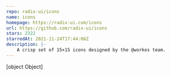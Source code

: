 ```yaml
---
repo: radix-ui/icons
name: icons
homepage: https://radix-ui.com/icons
url: https://github.com/radix-ui/icons
stars: 2322
starredAt: 2021-11-24T17:44:06Z
description: |-
    A crisp set of 15×15 icons designed by the @workos team.
---
```


[object Object]
